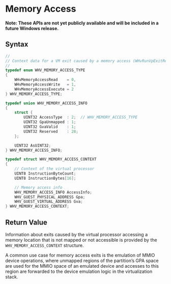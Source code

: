 # Memory Access
**Note: These APIs are not yet publicly available and will be included in a future Windows release.**

## Syntax
```C
//
// Context data for a VM exit caused by a memory access (WHvRunVpExitReasonMemoryAccess)
//
typedef enum WHV_MEMORY_ACCESS_TYPE
{
    WHvMemoryAccessRead    = 0,
    WHvMemoryAccessWrite   = 1,
    WHvMemoryAccessExecute = 2
} WHV_MEMORY_ACCESS_TYPE;

typedef union WHV_MEMORY_ACCESS_INFO
{
    struct {
        UINT32 AccessType  : 2;  // WHV_MEMORY_ACCESS_TYPE
        UINT32 GpaUnmapped : 1;
        UINT32 GvaValid    : 1;
        UINT32 Reserved    : 28;
    };

    UINT32 AsUINT32;
} WHV_MEMORY_ACCESS_INFO;

typedef struct WHV_MEMORY_ACCESS_CONTEXT
{
    // Context of the virtual processor
    UINT8 InstructionByteCount;
    UINT8 InstructionBytes[16];

    // Memory access info
    WHV_MEMORY_ACCESS_INFO AccessInfo;
    WHV_GUEST_PHYSICAL_ADDRESS Gpa;
    WHV_GUEST_VIRTUAL_ADDRESS Gva;
} WHV_MEMORY_ACCESS_CONTEXT;
```

## Return Value

Information about exits caused by the virtual processor accessing a memory location that is not mapped or not accessible is provided by the `WHV_MEMORY_ACCESS_CONTEXT` structure.   

A common use case for memory access exits is the emulation of MMIO device operations, where unmapped regions of the partition’s GPA space are used for the MMIO space of an emulated device and accesses to this region are forwarded to the device emulation logic in the virtualization stack. 
